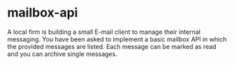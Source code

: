 # mailbox-api
A local firm is building a small E-mail client to manage their internal messaging. You have been asked to implement a basic mailbox API in which the provided messages are listed. Each message can be marked as read and you can archive single messages.
